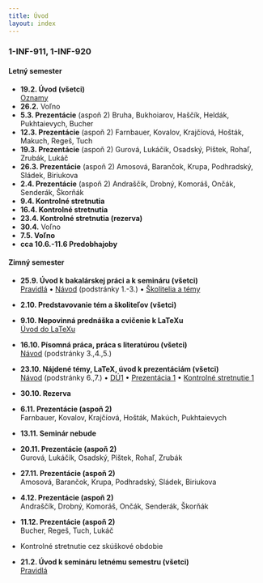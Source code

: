 ```yaml
---
title: Úvod
layout: index
---
```


### 1-INF-911, 1-INF-920

#### Letný semester

* **19.2. Úvod (všetci)**<br>
[Oznamy](./Oznamy_február.md)
* **26.2.** Voľno
* **5.3. Prezentácie** (aspoň 2)
Bruha, Bukhoiarov, Haščík, Heldák, Pukhtaievych, Bucher 
* **12.3. Prezentácie** (aspoň 2)
Farnbauer, Kovalov, Krajčíová, Hošták, Makuch, Regeš, Tuch 
* **19.3. Prezentácie** (aspoň 2)
Gurová, Lukáčik, Osadský, Pištek, Rohaľ, Zrubák, Lukáč
* **26.3. Prezentácie** (aspoň 2)
Amosová, Barančok, Krupa, Podhradský, Sládek, Biriukova
* **2.4. Prezentácie** (aspoň 2)
Andraščík, Drobný, Komoráš, Ončák, Senderák, Škorňák
* **9.4. Kontrolné stretnutia**
* **16.4. Kontrolné stretnutia**
* **23.4. Kontrolné stretnutia (rezerva)**
* **30.4.** Voľno
* **7.5. Voľno**
* **cca 10.6.-11.6 Predobhajoby**

#### Zimný semester

* **25.9. Úvod k bakalárskej práci a k semináru (všetci)**<br>
[Pravidlá](./Pravidlá_ZS.md)  • [Návod](./Návod.md) (podstránky 1.-3.)  •  [Školitelia a témy](./Školitelia.md)
* **2.10. Predstavovanie tém a školiteľov (všetci)**
* **9.10. Nepovinná prednáška a cvičenie k LaTeXu**<br>
[Úvod do LaTeXu](./Úvod_do_LaTeXu.md)
* **16.10. Písomná práca, práca s literatúrou (všetci)**<br>
[Návod](./Návod.md) (podstránky 3.,4.,5.)
* **23.10. Nájdené témy, LaTeX, úvod k prezentáciám (všetci)**<br>
[Návod](./Návod.md) (podstránky 6.,7.) •  [DÚ1](./DÚ1.md) • [Prezentácia 1](./Prezentácia_1.md) • [Kontrolné stretnutie 1](./Kontrolné_stretnutie_1.md) <!-- • [Oznamy](Oznamy_október.md) -->
* **30.10. Rezerva**
* **6.11. Prezentácie (aspoň 2)**<br>
Farnbauer, Kovalov, Krajčíová, Hošták, Makúch, Pukhtaievych<br>
* **13.11. Seminár nebude**
* **20.11. Prezentácie (aspoň 2)**<br>
Gurová, Lukáčik, Osadský, Pištek, Rohaľ, Zrubák
* **27.11. Prezentácie (aspoň 2)**<br>
Amosová, Barančok, Krupa, Podhradský, Sládek, Biriukova
* **4.12. Prezentácie (aspoň 2)**<br>
Andraščík, Drobný, Komoráš, Ončák, Senderák, Škorňák
* **11.12. Prezentácie (aspoň 2)**<br>
Bucher, Regeš, Tuch, Lukáč
* Kontrolné stretnutie cez skúškové obdobie

* **21.2. Úvod k semináru letnému semestru (všetci)**<br>
[Pravidlá](./Pravidlá_LS.md)

